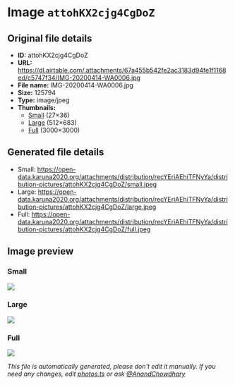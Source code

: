 # Image `attohKX2cjg4CgDoZ`

## Original file details

- **ID:** attohKX2cjg4CgDoZ
- **URL:** https://dl.airtable.com/.attachments/67a455b542fe2ac3183d94fe1f1168ed/c5747f34/IMG-20200414-WA0006.jpg
- **File name:** IMG-20200414-WA0006.jpg
- **Size:** 125794
- **Type:** image/jpeg
- **Thumbnails:**
  - [Small](https://dl.airtable.com/.attachmentThumbnails/ceff7b5790a3b373dbadabcbc91964e4/a4bd3e17) (27×36)
  - [Large](https://dl.airtable.com/.attachmentThumbnails/169876409eb6039a09327839a4c897cb/6477278d) (512×683)
  - [Full](https://dl.airtable.com/.attachmentThumbnails/8cb2c859e65926bb2d2a975d04dc7079/5db3adcb) (3000×3000)

## Generated file details

- Small: https://open-data.karuna2020.org/attachments/distribution/recYEriAEhiTFNyYa/distribution-pictures/attohKX2cjg4CgDoZ/small.jpeg
- Large: https://open-data.karuna2020.org/attachments/distribution/recYEriAEhiTFNyYa/distribution-pictures/attohKX2cjg4CgDoZ/large.jpeg
- Full: https://open-data.karuna2020.org/attachments/distribution/recYEriAEhiTFNyYa/distribution-pictures/attohKX2cjg4CgDoZ/full.jpeg

## Image preview

### Small

![](https://open-data.karuna2020.org/attachments/distribution/recYEriAEhiTFNyYa/distribution-pictures/attohKX2cjg4CgDoZ/small.jpeg)

### Large

![](https://open-data.karuna2020.org/attachments/distribution/recYEriAEhiTFNyYa/distribution-pictures/attohKX2cjg4CgDoZ/large.jpeg)

### Full

![](https://open-data.karuna2020.org/attachments/distribution/recYEriAEhiTFNyYa/distribution-pictures/attohKX2cjg4CgDoZ/full.jpeg)

_This file is automatically generated, please don't edit it manually. If you need any changes, edit [photos.ts](/photos.ts) or ask [@AnandChowdhary](https://github.com/AnandChowdhary)_
